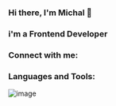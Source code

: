 ### Hi there, I'm Michal 👋

### i'm a Frontend Developer

### Connect with me:

### Languages and Tools:
![image](https://img.shields.io/badge/React-20232A?style=for-the-badge&logo=react&logoColor=61DAFB)
